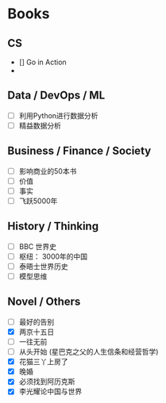 # Books
## CS
- [] Go in Action
- 

## Data / DevOps / ML
- [ ] 利用Python进行数据分析
- [ ] 精益数据分析

## Business / Finance / Society
- [ ] 影响商业的50本书
- [ ] 价值
- [ ] 事实
- [ ] 飞跃5000年 

## History / Thinking
- [ ] BBC 世界史
- [ ] 枢纽： 3000年的中国
- [ ] 泰晤士世界历史
- [ ] 模型思维

## Novel / Others
- [ ] 最好的告别
- [x] 两京十五日
- [ ] 一往无前
- [ ] 从头开始 (星巴克之父的人生信条和经营哲学)
- [x] 花猫三丫上房了
- [x] 晚婚
- [x] 必须找到阿历克斯
- [x] 李光耀论中国与世界